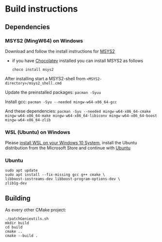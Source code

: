 # Build instructions

## Dependencies
### MSYS2 (MingW64) on Windows
Download and follow the install instructions for [MSYS2](https://www.msys2.org/)
  - if you have [Chocolatey](chocolatey.org/) installed you can install MSYS2 as follows

    `choco install msys2`

After installing start a MSYS2-shell from `<MSYS2-directory>/msys2_shell.cmd`

Update the preinstalled packages: `pacman -Syuu`

Install gcc: `pacman -Syu --needed mingw-w64-x86_64-gcc `

And these dependencies:
`pacman -Syu --needed mingw-w64-x86_64-cmake mingw-w64-x86_64-make mingw-w64-x86_64-libiconv mingw-w64-x86_64-boost mingw-w64-x86_64-zlib`

### WSL (Ubuntu) on Windows

Please [install WSL on your Windows 10 System](https://docs.microsoft.com/en-us/windows/wsl/install-win10), install the Ubuntu distribution from the Microsoft Store and continue with [Ubuntu](#ubuntu)

### Ubuntu

```
sudo apt update 
sudo apt install --fix-missing gcc g++ cmake \
libboost-iostreams-dev libboost-program-options-dev \
zlib1g-dev
```

## Building

As every other CMake project:

```
./patchGenieutils.sh
mkdir build
cd build
cmake ..
cmake --build .
```

